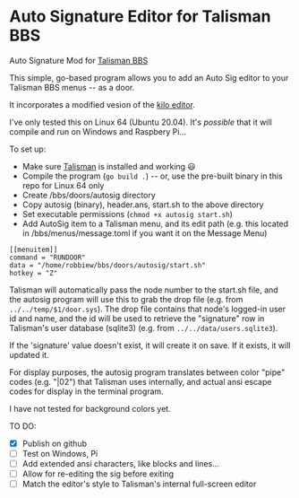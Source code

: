 # Auto Signature Editor for Talisman BBS
Auto Signature Mod for [Talisman BBS](https://talismanbbs.com/)

This simple, go-based program allows you to add an Auto Sig editor to your Talisman BBS menus -- as a door. 

It incorporates a modified vesion of the [kilo editor](https://github.com/bediger4000/kilo-in-go). 

I've only tested this on Linux 64 (Ubuntu 20.04). It's *possible* that it will compile and run on Windows and Raspbery Pi...

To set up:

- Make sure [Talisman](https://talismanbbs.com/) is installed and working 😃
- Compile the program (`go build .`) -- or, use the pre-built binary in this repo for Linux 64 only
- Create /bbs/doors/autosig directory
- Copy autosig (binary), header.ans, start.sh to the above directory
- Set executable permissions (`chmod +x autosig start.sh`)
- Add AutoSig item to a Talisman menu, and its edit path (e.g. this located in /bbs/menus/message.toml if you want it on the Message Menu)

```
[[menuitem]]
command = "RUNDOOR"
data = "/home/robbiew/bbs/doors/autosig/start.sh"
hotkey = "Z"
```

Talisman will automatically pass the node number to the start.sh file, and the autosig program will use this to grab the drop file (e.g. from  `../../temp/$1/door.sys`). The drop file contains that node's logged-in user id and name, and the id will be used to retrieve the "signature" row in Talisman's user database (sqlite3) (e.g. from `../../data/users.sqlite3`). 

If the 'signature' value doesn't exist, it will create it on save. If it exists, it will updated it.

For display purposes, the autosig program translates between color "pipe" codes (e.g. "|02") that Talisman uses internally, and actual ansi escape codes for display in the terminal program.

I have not tested for background colors yet.

TO DO:
- [x] Publish on github
- [ ] Test on Windows, Pi
- [ ] Add extended ansi characters, like blocks and lines...
- [ ] Allow for re-editing the sig before exiting
- [ ] Match the editor's style to Talisman's internal full-screen editor
